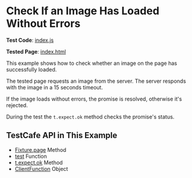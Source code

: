 # Check If an Image Has Loaded Without Errors

**Test Code**: [index.js](index.js)

**Tested Page**: [index.html](index.html)

This example shows how to check whether an image on the page has successfully loaded.

The tested page requests an image from the server. The server responds with the image in a 15 seconds timeout.

If the image loads without errors, the promise is resolved, otherwise it's rejected.

During the test the `t.expect.ok` method checks the promise's status.

## TestCafe API in This Example

* [Fixture.page](https://devexpress.github.io/testcafe/documentation/reference/test-api/fixture/page.html) Method
* [test](https://devexpress.github.io/testcafe/documentation/reference/test-api/global/test.html) Function
* [t.expect.ok](https://devexpress.github.io/testcafe/documentation/reference/test-api/testcontroller/expect/ok.html) Method
* [ClientFunction](https://devexpress.github.io/testcafe/documentation/reference/test-api/clientfunction/) Object
